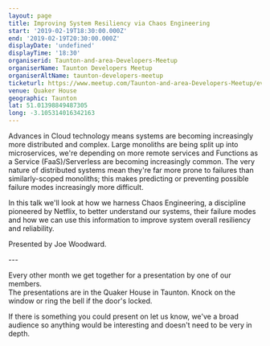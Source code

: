 ```yaml
---
layout: page
title: Improving System Resiliency via Chaos Engineering
start: '2019-02-19T18:30:00.000Z'
end: '2019-02-19T20:30:00.000Z'
displayDate: 'undefined'
displayTime: '18:30'
organiserid: Taunton-and-area-Developers-Meetup
organiserName: Taunton Developers Meetup
organiserAltName: taunton-developers-meetup
ticketurl: https://www.meetup.com/Taunton-and-area-Developers-Meetup/events/bhqghnyzdbsb/
venue: Quaker House
geographic: Taunton
lat: 51.01398849487305
long: -3.105314016342163
---
```

<p>Advances in Cloud technology means systems are becoming increasingly more distributed and complex. Large monoliths are being split up into microservices, we're depending on more remote services and Functions as a Service (FaaS)/Serverless are becoming increasingly common. The very nature of distributed systems mean they're far more prone to failures than similarly-scoped monoliths; this makes predicting or preventing possible failure modes increasingly more difficult.</p> <p>In this talk we'll look at how we harness Chaos Engineering, a discipline pioneered by Netflix, to better understand our systems, their failure modes and how we can use this information to improve system overall resiliency and reliability.</p> <p>Presented by Joe Woodward.</p> <p>---</p> <p>Every other month we get together for a presentation by one of our members.<br/>The presentations are in the Quaker House in Taunton. Knock on the window or ring the bell if the door's locked.</p> <p>If there is something you could present on let us know, we've a broad audience so anything would be interesting and doesn't need to be very in depth.</p> 
